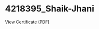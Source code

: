 # 4218395\_Shaik-Jhani

[View Certificate (PDF)](https://github.com/shaikjhani/4218395_Shaik-Jhani/blob/c9afad2e57ea5827b89edd02a31fc51002b2eb95/GIT%20simplilearn%20certificate.pdf)
